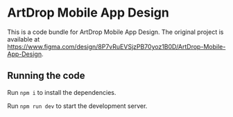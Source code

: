 
  # ArtDrop Mobile App Design

  This is a code bundle for ArtDrop Mobile App Design. The original project is available at https://www.figma.com/design/8P7vRuEVSjzPB70yoz1B0D/ArtDrop-Mobile-App-Design.

  ## Running the code

  Run `npm i` to install the dependencies.

  Run `npm run dev` to start the development server.
  